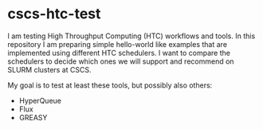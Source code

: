 # cscs-htc-test

I am testing High Throughput Computing (HTC) workflows and tools. In this repository I am preparing simple hello-world like examples that are implemented using different HTC schedulers. I want to compare the schedulers to decide which ones we will support and recommend on SLURM clusters at CSCS.

My goal is to test at least these tools, but possibly also others:
- HyperQueue
- Flux
- GREASY
